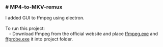 <h3># MP4-to-MKV-remux</h3>
I added GUI to ffmpeg using electron.<br><br>
To run this project:<br>
&nbsp;&nbsp; - Download ffmpeg from the official website and place <a href = "https://ffmpeg.org/download.html">ffmpeg.exe</a> and <a href = "https://ffmpeg.org/download.html">ffprobe.exe</a> it into project folder.<br>
